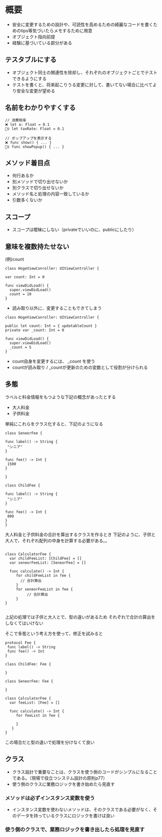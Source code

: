 # 概要

- 安全に変更するための設計や、可読性を高めるための綺麗なコードを書くためのtips等気づいたらメモするために用意
- オブジェクト指向前提
- 経験に基づいている部分がある


## テスタブルにする

- オブジェクト同士の関連性を除却し、それぞれのオブジェクトごとでテストできるようにする
- テストを書くと、将来起こりうる変更に対して、書いてない場合に比べてより安全な変更が望める

## 名前をわかりやすくする

```
// 消費税率
❌ let a: Float = 0.1
🙆‍♀️ let taxRate: Float = 0.1

// ポップアップを表示する
❌ func show() { ... }
🙆‍♀️ func showPopup() { ... }
```

## メソッド着目点

- 何行あるか
- 別メソッドで切り出せないか
- 別クラスで切り出せないか
- メソッド名と処理の内容一致しているか
- 引数多くないか

## スコープ

- スコープは曖昧にしない（privateでいいのに、publicにしたり）

## 意味を複数持たせない

(例)count
```
class HogeViewConroller: UIViewController {

var count: Int = 0

func viewDidLoad() {
  super.viewDidLoad()
  count = 10
}
```
- 読み取り以外に、変更することもできてしまう

```
class HogeViewConroller: UIViewController {

public let count: Int = { updatableCount }
private var _count: Int = 0

func viewDidLoad() {
  super.viewDidLoad()
  _count = 5
}
```

- count自身を変更するには、 _count を使う
- countが読み取り / _countが更新のための変数として役割が分けられる

## 多態

ラベルと料金情報をもつような下記の概念があったとする
- 大人料金
- 子供料金

単純にこれらをクラス化すると、下記のようになる

```
class SeneorFee {

func label() -> String {
 "シニア"
}

func fee() -> Int {
 1500
}

}

class ChildFee {

func label() -> String {
 "シニア"
}

func fee() -> Int {
 800
}
}

```

大人料金と子供料金の合計を算出するクラスを作るとき
下記のように、子供と大人で、それぞれ配列の中身を計算する必要がある。。

```

class CalculatorFee {
  var childFeeList: [ChildFee] = []
  var seneorFeeList: [SeneorFee] = []

  func calculate() -> Int {
     for childFeeList in fee {
       // 合計算出
     }
     for seneorFeeList in fee {
     　　　// 合計算出
     }
}


```

上記の処理では子供と大人とで、型の違いがあるため
それぞれで合計の算出をしなくてはいけない

そこで多態という考え方を使って、修正を試みると

```
protocol Fee {
 func label() -> String
 func fee() -> Int
}

class ChildFee: Fee {

}

class SeneorFee: Fee {

}

class CalculatorFee {
  var feeList: [Fee] = []

  func calculate() -> Int {
     for feeList in fee {
     
     }
   }
}

```
この場合だと型の違いで処理を分けなくて良い

## クラス

- クラス設計で重要なことは、クラスを使う側のコードがシンプルになることである。（現場で役立つシステム設計の原則p77）
- 使う側のクラスに業務ロジックを書き始めたら見直す

### メソッドは必ずインスタンス変数を使う

- インスタンス変数を使わないメソッドは、そのクラスである必要がなく、そのデータを持っているクラスにロジックを書けば良い

### 使う側のクラスで、業務ロジックを書き出したら処理を見直す



